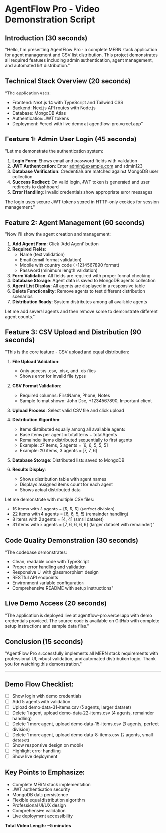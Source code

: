 # AgentFlow Pro - Video Demonstration Script

## Introduction (30 seconds)
"Hello, I'm presenting AgentFlow Pro - a complete MERN stack application for agent management and CSV list distribution. This project demonstrates all required features including admin authentication, agent management, and automated list distribution."

## Technical Stack Overview (20 seconds)
"The application uses:
- Frontend: Next.js 14 with TypeScript and Tailwind CSS
- Backend: Next.js API routes with Node.js
- Database: MongoDB Atlas
- Authentication: JWT tokens
- Deployment: Vercel with live demo at agentflow-pro.vercel.app"

## Feature 1: Admin User Login (45 seconds)
"Let me demonstrate the authentication system:

1. **Login Form**: Shows email and password fields with validation
2. **JWT Authentication**: Enter admin@example.com and admin123
3. **Database Verification**: Credentials are matched against MongoDB user collection
4. **Success Redirect**: On valid login, JWT token is generated and user redirects to dashboard
5. **Error Handling**: Invalid credentials show appropriate error messages

The login uses secure JWT tokens stored in HTTP-only cookies for session management."

## Feature 2: Agent Management (60 seconds)
"Now I'll show the agent creation and management:

1. **Add Agent Form**: Click 'Add Agent' button
2. **Required Fields**: 
   - Name (text validation)
   - Email (email format validation)
   - Mobile with country code (+1234567890 format)
   - Password (minimum length validation)
3. **Form Validation**: All fields are required with proper format checking
4. **Database Storage**: Agent data is saved to MongoDB agents collection
5. **Agent List Display**: All agents are displayed in a responsive table
6. **Delete Functionality**: Remove agents to test different distribution scenarios
7. **Distribution Ready**: System distributes among all available agents

Let me add several agents and then remove some to demonstrate different agent counts."

## Feature 3: CSV Upload and Distribution (90 seconds)
"This is the core feature - CSV upload and equal distribution:

1. **File Upload Validation**: 
   - Only accepts .csv, .xlsx, and .xls files
   - Shows error for invalid file types
   
2. **CSV Format Validation**:
   - Required columns: FirstName, Phone, Notes
   - Sample format shown: John Doe, +1234567890, Important client
   
3. **Upload Process**: Select valid CSV file and click upload
   
4. **Distribution Algorithm**:
   - Items distributed equally among all available agents
   - Base items per agent = totalItems ÷ totalAgents
   - Remainder items distributed sequentially to first agents
   - Example: 27 items, 5 agents = [6, 6, 5, 5, 5]
   - Example: 20 items, 3 agents = [7, 7, 6]
   
5. **Database Storage**: Distributed lists saved to MongoDB
   
6. **Results Display**: 
   - Shows distribution table with agent names
   - Displays assigned items count for each agent
   - Shows actual distributed data

Let me demonstrate with multiple CSV files:
   - 15 items with 3 agents = [5, 5, 5] (perfect division)
   - 22 items with 4 agents = [6, 6, 5, 5] (remainder handling)
   - 8 items with 2 agents = [4, 4] (small dataset)
   - 31 items with 5 agents = [7, 6, 6, 6, 6] (larger dataset with remainder)"

## Code Quality Demonstration (30 seconds)
"The codebase demonstrates:
- Clean, readable code with TypeScript
- Proper error handling and validation
- Responsive UI with glassmorphism design
- RESTful API endpoints
- Environment variable configuration
- Comprehensive README with setup instructions"

## Live Demo Access (20 seconds)
"The application is deployed live at agentflow-pro.vercel.app with demo credentials provided. The source code is available on GitHub with complete setup instructions and sample data files."

## Conclusion (15 seconds)
"AgentFlow Pro successfully implements all MERN stack requirements with professional UI, robust validation, and automated distribution logic. Thank you for watching this demonstration."

---

## Demo Flow Checklist:
- [ ] Show login with demo credentials
- [ ] Add 5 agents with validation
- [ ] Upload demo-data-31-items.csv (5 agents, larger dataset)
- [ ] Delete 1 agent, upload demo-data-22-items.csv (4 agents, remainder handling)
- [ ] Delete 1 more agent, upload demo-data-15-items.csv (3 agents, perfect division)
- [ ] Delete 1 more agent, upload demo-data-8-items.csv (2 agents, small dataset)
- [ ] Show responsive design on mobile
- [ ] Highlight error handling
- [ ] Show live deployment

## Key Points to Emphasize:
- Complete MERN stack implementation
- JWT authentication security
- MongoDB data persistence
- Flexible equal distribution algorithm
- Professional UI/UX design
- Comprehensive validation
- Live deployment accessibility

**Total Video Length: ~5 minutes**